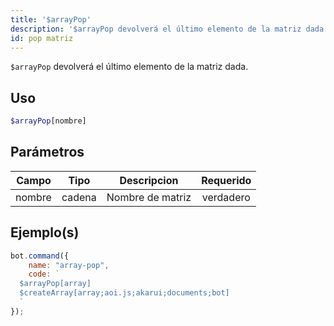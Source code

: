 ```yaml
---
title: '$arrayPop'
description: '$arrayPop devolverá el último elemento de la matriz dada.'
id: pop matriz
---
```


`$arrayPop`  devolverá el último elemento de la matriz dada.

## Uso

```php
$arrayPop[nombre]
```

## Parámetros

| Campo  | Tipo   | Descripcion      | Requerido |
| ------ | ------ | ---------------- |:---------:|
| nombre | cadena | Nombre de matriz | verdadero |

## Ejemplo(s)

```javascript
bot.command({
    name: "array-pop",
    code: `
  $arrayPop[array]
  $createArray[array;aoi.js;akarui;documents;bot]
  `
});
```